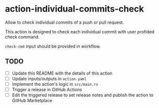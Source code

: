 # action-individual-commits-check

Allow to check individual commits of a push or pull request.

This action is designed to check each individual commit with user profided check command.

`check-cmd` input should be provided in workflow.

## TODO

- [ ] Update this README with the details of this action
- [ ] Update inputs/outputs in `action.yaml`
- [ ] Implement the action's logic in `src/main.rs`
- [ ] Trigger a release in GitHub Actions
- [ ] Edit the triggered release to set release notes and publish the action to GitHub Marketplace
